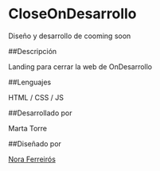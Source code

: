 # CloseOnDesarrollo

Diseño y desarrollo de cooming soon

##Descripción

Landing para cerrar la web de OnDesarrollo

##Lenguajes

HTML / CSS / JS 

##Desarrollado por

Marta Torre

##Diseñado por

<a href="https://noraferreiros.com" target="_blank">Nora Ferreirós</a>
